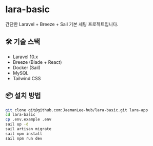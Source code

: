 # lara-basic

간단한 Laravel + Breeze + Sail 기본 세팅 프로젝트입니다.

## 🛠️ 기술 스택

- Laravel 10.x
- Breeze (Blade + React)
- Docker (Sail)
- MySQL
- Tailwind CSS

## 📦 설치 방법

```bash
git clone git@github.com:JaemanLee-hub/lara-basic.git lara-app
cd lara-basic
cp .env.example .env
sail up -d
sail artisan migrate
sail npm install
sail npm run dev
